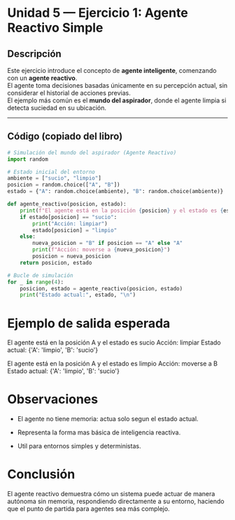 # Unidad 5 — Ejercicio 1: Agente Reactivo Simple

## Descripción
Este ejercicio introduce el concepto de **agente inteligente**, comenzando con un **agente reactivo**.  
El agente toma decisiones basadas únicamente en su percepción actual, sin considerar el historial de acciones previas.  
El ejemplo más común es el **mundo del aspirador**, donde el agente limpia si detecta suciedad en su ubicación.

---

## Código (copiado del libro)
```python
# Simulación del mundo del aspirador (Agente Reactivo)
import random

# Estado inicial del entorno
ambiente = ["sucio", "limpio"]
posicion = random.choice(["A", "B"])
estado = {"A": random.choice(ambiente), "B": random.choice(ambiente)}

def agente_reactivo(posicion, estado):
    print(f"El agente está en la posición {posicion} y el estado es {estado[posicion]}")
    if estado[posicion] == "sucio":
        print("Acción: limpiar")
        estado[posicion] = "limpio"
    else:
        nueva_posicion = "B" if posicion == "A" else "A"
        print(f"Acción: moverse a {nueva_posicion}")
        posicion = nueva_posicion
    return posicion, estado

# Bucle de simulación
for _ in range(4):
    posicion, estado = agente_reactivo(posicion, estado)
    print("Estado actual:", estado, "\n")
```

# Ejemplo de salida esperada
El agente está en la posición A y el estado es sucio
Acción: limpiar
Estado actual: {'A': 'limpio', 'B': 'sucio'}

El agente está en la posición A y el estado es limpio
Acción: moverse a B
Estado actual: {'A': 'limpio', 'B': 'sucio'}

# Observaciones

- El agente no tiene memoria: actua solo segun el estado actual.

- Representa la forma mas básica de inteligencia reactiva.

- Util para entornos simples y deterministas.

# Conclusión

El agente reactivo demuestra cómo un sistema puede actuar de manera autónoma sin memoria, respondiendo directamente a su entorno, haciendo que el punto de partida para agentes sea más complejo.